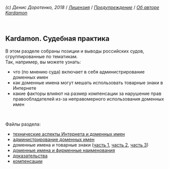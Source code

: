 *(c) Денис Доротенко, 2018* / *[Лицензия](https://github.com/xCounsel/kardamon/blob/master/Russian/LICENSE.md)* / *[Предупреждение](https://github.com/xCounsel/kardamon/blob/master/Russian/DISCLAIMER.md)* / *[Об авторе Kardamon](http://dorotenko.pro/about/)*

<br/>

## Kardamon. Судебная практика 
В этом разделе собраны позиции и выводы российских судов, сгруппированные по тематикам. <br/>
Так, например, вы можете узнать: 
* что (по мнению суда) включает в себя администрирование доменных имен 
* как доменные имена могут мешать использовать товарные знаки в Интернете 
* какие факторы влияют на размер компенсации за нарушение прав правообладателей из-за неправомерного использования доменных имен 

<br/>

Файлы раздела:

* [технические аспекты Интернета и доменных имен](https://github.com/xCounsel/cardamom/blob/master/Russian/courts/tech.md)
* [администрирование доменных имен](https://github.com/xCounsel/cardamom/blob/master/Russian/courts/admin.md)
* доменные имена и товарные знаки ([часть 1](https://github.com/xCounsel/cardamom/blob/master/Russian/courts/tz.md), [часть 2](https://github.com/xCounsel/cardamom/blob/master/Russian/courts/tz2.md), [часть 3](https://github.com/xCounsel/cardamom/blob/master/Russian/courts/tz2.md))
* [доменные имена и фирменные наименования](https://github.com/xCounsel/cardamom/blob/master/Russian/courts/fn.md)
* [доказательства](https://github.com/xCounsel/cardamom/blob/master/Russian/courts/evidence.md)
* [компенсации](https://github.com/xCounsel/cardamom/blob/master/Russian/courts/compensation.md)
